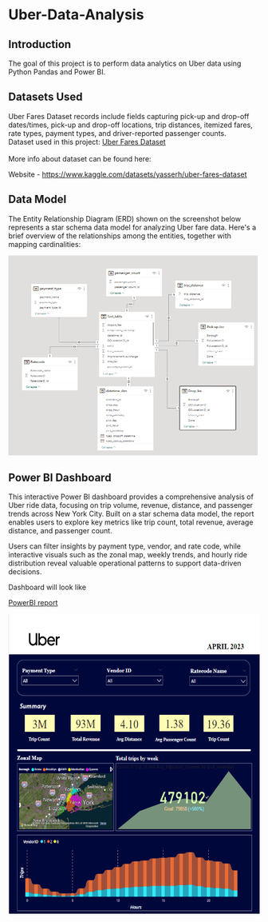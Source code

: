 # Uber-Data-Analysis
<h2>Introduction</h2>
The goal of this project is to perform data analytics on Uber data using Python Pandas and Power BI.
<h2>Datasets Used</h2>
Uber Fares Dataset records include fields capturing pick-up and drop-off dates/times, pick-up and drop-off locations, trip distances, itemized fares, rate types, payment types, and driver-reported passenger counts.<br>
Dataset used in this project: <a href="https://www.kaggle.com/datasets/yasserh/uber-fares-dataset">Uber Fares Dataset</a>
<br><br>
More info about dataset can be found here:

Website - <a href="(https://www.kaggle.com/datasets/yasserh/uber-fares-dataset)">https://www.kaggle.com/datasets/yasserh/uber-fares-dataset</a><br>
<h2>Data Model</h2>

The Entity Relationship Diagram (ERD) shown on the screenshot below represents a star schema data model for analyzing Uber fare data. Here's a brief overview of the relationships among the entities, 
together with mapping cardinalities:

<img src="Data-Model.png" width = "500" height="400">
<h2>Power BI Dashboard</h2>

This interactive Power BI dashboard provides a comprehensive analysis of Uber ride data, focusing on trip volume, revenue, distance, and passenger trends across New York City. Built on a star schema data model,
the report enables users to explore key metrics like trip count, total revenue, average distance, and passenger count.

Users can filter insights by payment type, vendor, and rate code, while interactive visuals such as the zonal map, weekly trends, and hourly ride distribution reveal valuable operational patterns to support
data-driven decisions.

Dashboard will look like

[PowerBI report](https://drive.google.com/drive/folders/1bHPIsOfgUIfV5Bjv1k1T0PV3xxicm2ZQ)




<img src="Dashboard.png" height="600">
